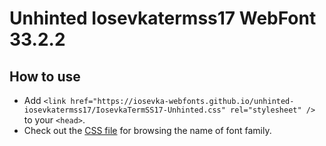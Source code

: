 # Unhinted Iosevkatermss17 WebFont 33.2.2

## How to use

- Add `<link href="https://iosevka-webfonts.github.io/unhinted-iosevkatermss17/IosevkaTermSS17-Unhinted.css" rel="stylesheet" />` to your `<head>`.
- Check out the [CSS file](./IosevkaTermSS17-Unhinted.css) for browsing the name of font family.
